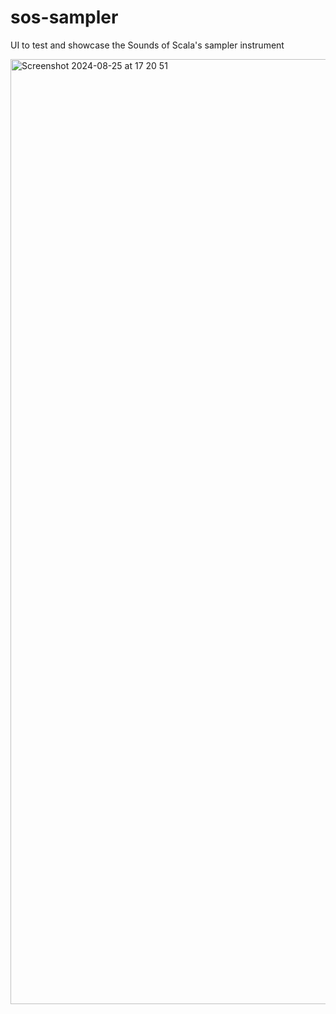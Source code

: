 

# sos-sampler
UI to test and showcase the Sounds of Scala's sampler instrument 

<img width="1512" alt="Screenshot 2024-08-25 at 17 20 51" src="https://github.com/user-attachments/assets/ddba2eb0-0fa5-455d-a4a8-ffcc0344c770">

